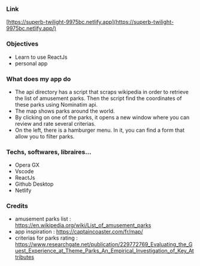 ### Link 
[https://superb-twilight-9975bc.netlify.app](https://superb-twilight-9975bc.netlify.app/)

### Objectives 
- Learn to use ReactJs
- personal app

### What does my app do
- The api directory has a script that scraps wikipedia in order to retrieve the list of amusement parks. Then the script find the coordinates of these parks using Nominatim api.
- The map shows parks around the world.
- By clicking on one of the parks, it opens a new window where you can review and rate several criterias.
- On the left, there is a hamburger menu. In it, you can find a form that allow you to filter parks.
### Techs, softwares, libraires…
- Opera GX 
- Vscode 
- ReactJs
- Github Desktop
- Netlify
### Credits
- amusement parks list :
https://en.wikipedia.org/wiki/List_of_amusement_parks
- app inspiration :
https://captaincoaster.com/fr/map/
- criterias for parks rating :
 https://www.researchgate.net/publication/229772769_Evaluating_the_Guest_Experience_at_Theme_Parks_An_Empirical_Investigation_of_Key_Attributes
